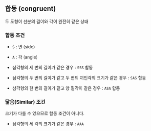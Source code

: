 ## 합동 (congruent)

두 도형이 선분의 길이와 각이 완전히 같은 상태 

### 합동 조건

* `S` : 변 (side)
* `A` : 각 (angle)

* 삼각형의 세 변의 길이가 같은 경우 : `SSS` 합동
* 삼각형의 두 변의 길이가 같고 두 변의 끼인각의 크기가 같은 경우 : `SAS` 합동
* 삼각형의 한 변의 길이가 같고 양 밑각이 같은 경우 : `ASA` 합동

### 닮음(Similar) 조건

크기가 다를 수 있으므로 합동 조건이 아니다.

* 삼각형의 세 각의 크기가 같은 경우 : `AAA`
